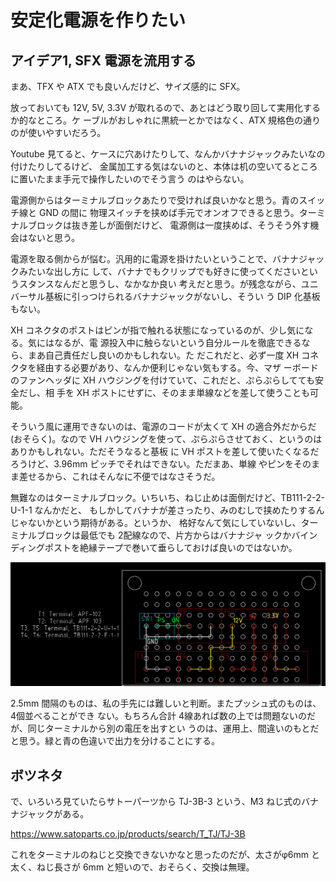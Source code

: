 # 安定化電源を作りたい

## アイデア1, SFX 電源を流用する

まあ、TFX や ATX でも良いんだけど、サイズ感的に SFX。

放っておいても 12V, 5V, 3.3V が取れるので、あとはどう取り回して実用化するか的なところ。ケ
ーブルがおしゃれに黒統一とかではなく、ATX 規格色の通りのが使いやすいだろう。

Youtube 見てると、ケースに穴あけたりして、なんかバナナジャックみたいなの付けたりしてるけど、
金属加工する気はないのと、本体は机の空いてるところに置いたまま手元で操作したいのでそう言う
のはやらない。

電源側からはターミナルブロックあたりで受ければ良いかなと思う。青のスイッチ線と GND の間に
物理スイッチを挟めば手元でオンオフできると思う。ターミナルブロックは抜き差しが面倒だけど、
電源側は一度挟めば、そうそう外す機会はないと思う。

電源を取る側からが悩む。汎用的に電源を掛けたいということで、バナナジャックみたいな出し方に
して、バナナでもクリップでも好きに使ってくださいというスタンスなんだと思うし、なかなか良い
考えだと思う。が残念ながら、ユニバーサル基板に引っつけられるバナナジャックがないし、そうい
う DIP 化基板もない。

XH コネクタのポストはピンが指で触れる状態になっているのが、少し気になる。気にはなるが、電
源投入中に触らないという自分ルールを徹底できるなら、まあ自己責任だし良いのかもしれない。た
だこれだと、必ず一度 XH コネクタを経由する必要があり、なんか便利じゃない気もする。今、マザ
ーボードのファンヘッダに XH ハウジングを付けていて、これだと、ぷらぷらしてても安全だし、相
手を XH ポストにせずに、そのまま単線などを差して使うことも可能。

そういう風に運用できないのは、電源のコードが太くて XH の適合外だからだ(おそらく)。なので
VH ハウジングを使って、ぷらぷらさせておく、というのはありかもしれない。ただそうなると基板
に VH ポストを差して使いたくなるだろうけど、3.96mm ピッチでそれはできない。ただまあ、単線
やピンをそのまま差せるから、これはそんなに不便ではなさそうだ。

無難なのはターミナルブロック。いちいち、ねじ止めは面倒だけど、TB111-2-2-U-1-1 なんかだと、
もしかしてバナナが差さったり、みのむしで挟めたりするんじゃないかという期待がある。というか、
格好なんて気にしていないし、ターミナルブロックは最低でも 2配線なので、片方からはバナナジャ
ックかバインディングポストを絶縁テープで巻いて垂らしておけば良いのではないか。

![と言うことで基板](./librecad/AnteikaDengen_1.png)

2.5mm 間隔のものは、私の手先には難しいと判断。またプッシュ式のものは、4個並べることができ
ない。もちろん合計 4線あれば数の上では問題ないのだが、同じターミナルから別の電圧を出すとい
うのは、運用上、間違いのもとだと思う。緑と青の色違いで出力を分けることにする。

## ボツネタ

で、いろいろ見ていたらサトーパーツから TJ-3B-3 という、M3 ねじ式のバナナジャックがある。

https://www.satoparts.co.jp/products/search/T_TJ/TJ-3B

これをターミナルのねじと交換できないかなと思ったのだが、太さがφ6mm と太く、ねじ長さが 6mm
と短いので、おそらく、交換は無理。
